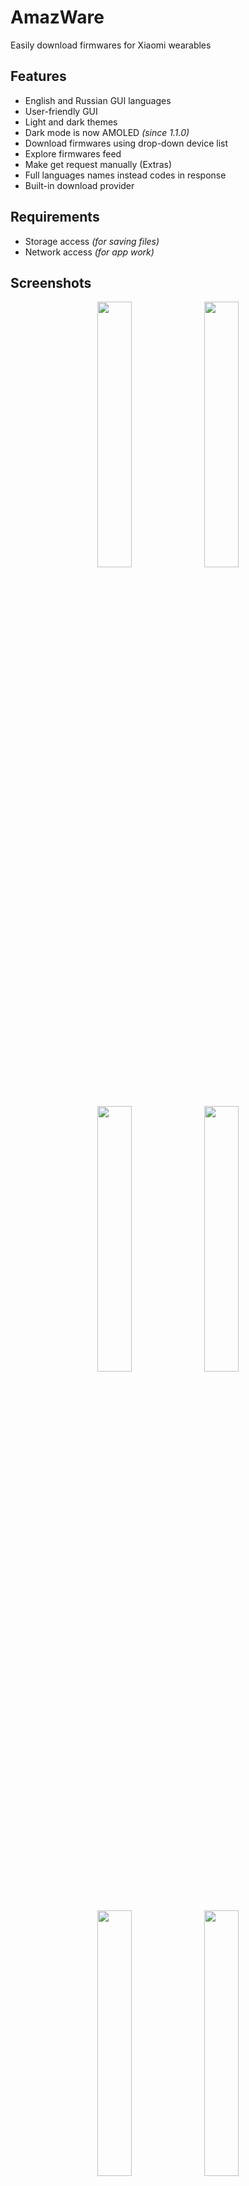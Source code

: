 # AmazWare
Easily download firmwares for Xiaomi wearables

## Features
* English and Russian GUI languages
* User-friendly GUI
* Light and dark themes
* Dark mode is now AMOLED *(since 1.1.0)*
* Download firmwares using drop-down device list
* Explore firmwares feed
* Make get request manually (Extras)
* Full languages names instead codes in response
* Built-in download provider

## Requirements
* Storage access *(for saving files)*
* Network access *(for app work)*

## Screenshots
<p align="center">
  <img src="https://user-images.githubusercontent.com/65981689/156901912-ab231a09-4557-4c65-a1d9-c087039606f7.png" width="33%" height="33%">
  <img src="https://user-images.githubusercontent.com/65981689/156902021-7fd8183c-8816-4adf-9381-93525afed9a6.png" width="33%" height="33%">
  <img src="https://user-images.githubusercontent.com/65981689/156901994-2de60fab-dce1-4b93-ad9f-bfd2d570c2f3.png" width="33%" height="33%">
  <img src="https://user-images.githubusercontent.com/65981689/156901995-61a26a8c-c78c-4faf-9d9f-6f3646d7c049.png" width="33%" height="33%">
  <img src="https://user-images.githubusercontent.com/65981689/157164050-b4c3bddb-674e-48ba-b907-070439dc0fbf.png" width="33%" height="33%">
  <img src="https://user-images.githubusercontent.com/65981689/157164048-fae8513a-4238-46e0-b980-4348ff85fe75.png" width="33%" height="33%">
</p>

## Credits
* [Keddnyo](https://github.com/Keddnyo) - Application
* [Schakal](https://4pda.to/forum/index.php?showuser=243484) - Server logic
